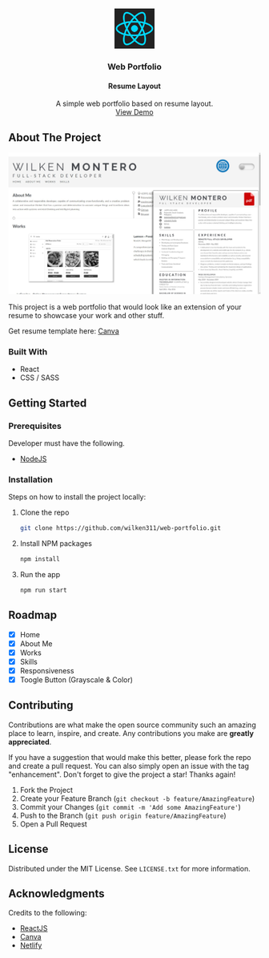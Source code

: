 <a name="readme-top"></a>

<!-- PROJECT LOGO -->
<br />
<div align="center">
  <a href="https://github.com/othneildrew/Best-README-Template">
    <img src="public/images/react.png" alt="Logo" width="80" height="80">
  </a>

  <h3 align="center">Web Portfolio</h3>
  <h4>Resume Layout</h4>

  <p align="center">
    A simple web portfolio based on resume layout.
    <br/>
    <a href="http://wilkenmontero.netlify.app/">View Demo</a>
 </p>
   
</div>

<!-- ABOUT THE PROJECT -->

## About The Project

![Product Name Screen Shot][product-screenshot]

This project is a web portfolio that would look like an extension of your resume to showcase your work and other stuff.
<br/>

Get resume template here: [Canva](https://www.canva.com/templates/EAE8mhdnw_g-grey-clean-cv-resume-photo/)

### Built With

- React
- CSS / SASS

<!-- GETTING STARTED -->

## Getting Started

### Prerequisites

Developer must have the following.

- [NodeJS](https://nodejs.org/en)

### Installation

Steps on how to install the project locally:

1. Clone the repo
   ```sh
   git clone https://github.com/wilken311/web-portfolio.git
   ```
2. Install NPM packages
   ```sh
   npm install
   ```
3. Run the app
   ```js
   npm run start
   ```

<!-- ROADMAP -->

## Roadmap

- [x] Home
- [x] About Me
- [x] Works
- [x] Skills
- [x] Responsiveness
- [x] Toogle Button (Grayscale & Color)

<!-- CONTRIBUTING -->

## Contributing

Contributions are what make the open source community such an amazing place to learn, inspire, and create. Any contributions you make are **greatly appreciated**.

If you have a suggestion that would make this better, please fork the repo and create a pull request. You can also simply open an issue with the tag "enhancement".
Don't forget to give the project a star! Thanks again!

1. Fork the Project
2. Create your Feature Branch (`git checkout -b feature/AmazingFeature`)
3. Commit your Changes (`git commit -m 'Add some AmazingFeature'`)
4. Push to the Branch (`git push origin feature/AmazingFeature`)
5. Open a Pull Request

<!-- LICENSE -->

## License

Distributed under the MIT License. See `LICENSE.txt` for more information.

<!-- ACKNOWLEDGMENTS -->

## Acknowledgments

Credits to the following:

- [ReactJS](https://legacy.reactjs.org/)
- [Canva](https://www.canva.com/templates/EAE8mhdnw_g-grey-clean-cv-resume-photo/)
- [Netlify](https://www.netlify.com/)

[product-screenshot]: public/images/Screenshots.jpg
